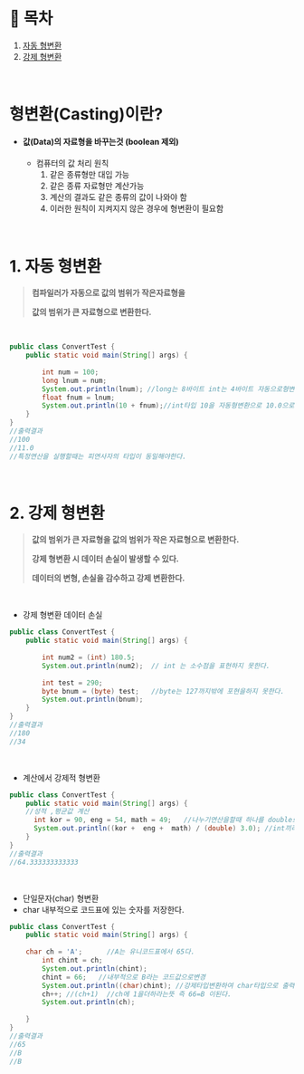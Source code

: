 # 🔖  목차

1. [자동 형변환](#1-자동-형변환) <br/>
2. [강제 형변환](#2-강제-형변환)<br/>

<br/>

# 형변환(Casting)이란?

- #### 값(Data)의 자료형을 바꾸는것 (boolean 제외)

  - 컴퓨터의 값 처리 원칙<br/>
    1. 같은 종류형만 대입 가능  
    2. 같은 종류 자료형만 계산가능
    3. 계산의 결과도 같은 종류의 값이 나와야 함
    4. 이러한 원칙이 지켜지지 않은 경우에 형변환이 필요함

<br/>

# 1. 자동 형변환

  > **컴파일러가 자동으로 값의 범위가 작은자료형을**
  > 
  > **값의 범위가 큰 자료형으로 변환한다.**

<br/>

```java
public class ConvertTest {
	public static void main(String[] args) {
	
		int num = 100;
		long lnum = num;   
		System.out.println(lnum); //long는 8바이트 int는 4바이트 자동으로형변환해서 들어간다.
		float fnum = lnum;  
		System.out.println(10 + fnum);//int타입 10을 자동형변환으로 10.0으로바꿔준다.
    }
}
//출력결과
//100
//11.0
//특정연산을 실행할때는 피연사자의 타입이 동일해야한다.
```
<br/>

# 2. 강제 형변환

  > **값의 범위가 큰 자료형을 값의 범위가 작은 자료형으로 변환한다.**
  > 
  > **강제 형변환 시 데이터 손실이 발생할 수 있다.**
  > 
  > **데이터의 변형, 손실을 감수하고 강제 변환한다.**
  > 

<br/>

  - 강제 형변환 데이터 손실

```java
public class ConvertTest {
	public static void main(String[] args) {
	
		int num2 = (int) 180.5;
		System.out.println(num2);  // int 는 소수점을 표현하지 못한다.
		
		int test = 290;
		byte bnum = (byte) test;   //byte는 127까지밖에 포현을하지 못한다. 
		System.out.println(bnum);
    }
}
//출력결과
//180
//34
```

<br/>

  - 계산에서 강제적 형변환

```java
public class ConvertTest {
	public static void main(String[] args) {
	//성적 ,평균값 계산
	  int kor = 90, eng = 54, math = 49;   //나누기연산을할때 하나를 double로바꾼다.
	  System.out.println((kor +  eng +  math) / (double) 3.0); //int끼리연산하면 정수 만나온다 그래서 하나를 double로바꿔 소수로바꾼다.
    }
}
//출력결과
//64.333333333333
```

<br/>

  - 단일문자(char) 형변환
  - char 내부적으로 코드표에 있는 숫자를 저장한다.

```java
public class ConvertTest {
	public static void main(String[] args) {
	
    char ch = 'A';      //A는 유니코드표에서 65다.
		int chint = ch;
		System.out.println(chint);
		chint = 66;   //내부적으로 B라는 코드값으로변경
		System.out.println((char)chint); //강제타입변환하여 char타입으로 출력한다.
		ch++; //(ch+1)  //ch에 1을더하라는뜻 즉 66=B 이된다.
		System.out.println(ch);
		
    }
}
//출력결과
//65
//B
//B
```
<br/>
  
  










